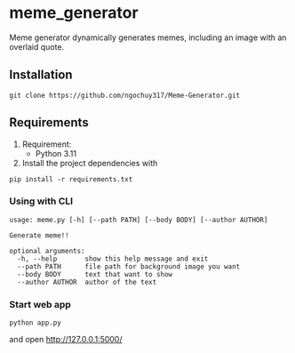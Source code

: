 # meme_generator

 Meme generator dynamically generates memes, including an image with an overlaid quote.



## Installation
```
git clone https://github.com/ngochuy317/Meme-Generator.git
```


## Requirements

1. Requirement:
   - Python 3.11
2. Install the project dependencies with

```
pip install -r requirements.txt
```

### Using with CLI
```
usage: meme.py [-h] [--path PATH] [--body BODY] [--author AUTHOR]

Generate meme!!

optional arguments:
  -h, --help       show this help message and exit
  --path PATH      file path for background image you want
  --body BODY      text that want to show
  --author AUTHOR  author of the text
```

### Start web app

```
python app.py
```

and open http://127.0.0.1:5000/
